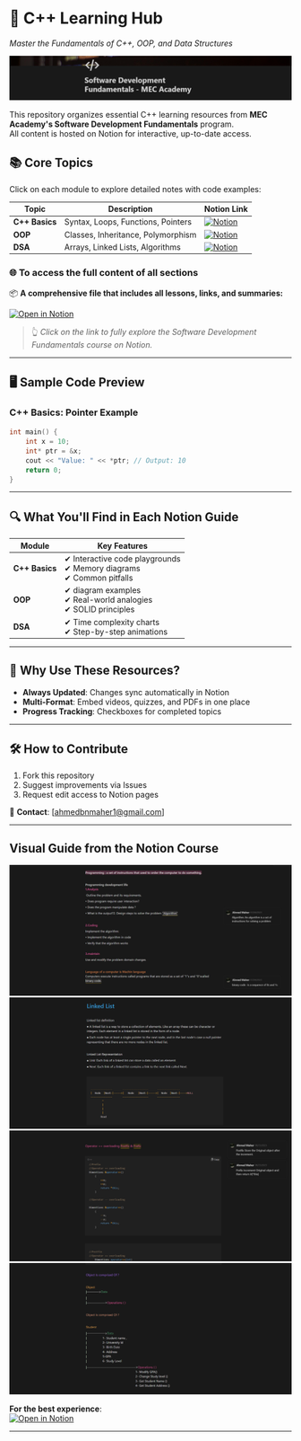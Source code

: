 # 🚀 C++ Learning Hub  
*Master the Fundamentals of C++, OOP, and Data Structures*  

![C++ Learning Path Banner](images/image5.png)  

This repository organizes essential C++ learning resources from **MEC Academy's Software Development Fundamentals** program.  
All content is hosted on Notion for interactive, up-to-date access.


## 📚 Core Topics  
Click on each module to explore detailed notes with code examples:  

| Topic | Description | Notion Link |
|-------|-------------|-------------|
| **C++ Basics** | Syntax, Loops, Functions, Pointers | [![Notion](https://img.shields.io/badge/View-Notion-blue)](https://www.notion.so/Basics-C-3e955c08bfa64ce0987f2b5987e3806d?pvs=21) |
| **OOP** | Classes, Inheritance, Polymorphism | [![Notion](https://img.shields.io/badge/View-Notion-blue)](https://www.notion.so/OOP-5bac92ec023746b6a769a39d58aad77c?pvs=21) |
| **DSA** | Arrays, Linked Lists, Algorithms | [![Notion](https://img.shields.io/badge/View-Notion-blue)](https://www.notion.so/Data-Structure-Algorithms-7290c9ef31a044c6af8f2661ebaaf316?pvs=21) |



### 🌐 To access the full content of all sections

📦 **A comprehensive file that includes all lessons, links, and summaries:**

[![Open in Notion](https://img.shields.io/badge/Open_Full_Course_on_Notion-black?logo=notion)](https://battle-farmhouse-146.notion.site/Software-Development-Fundamentals-MEC-Academy-237293a199ba80348e32eff2d3e25ad2)

> 👆 *Click on the link to fully explore the Software Development Fundamentals course on Notion.*


---

## 🖥️ Sample Code Preview  
### C++ Basics: Pointer Example  
```cpp
int main() {
    int x = 10;
    int* ptr = &x;
    cout << "Value: " << *ptr; // Output: 10
    return 0;
}
```


---

## 🔍 What You'll Find in Each Notion Guide  
| Module | Key Features |  
|--------|--------------|  
| **C++ Basics** | ✔ Interactive code playgrounds <br> ✔ Memory diagrams <br> ✔ Common pitfalls |  
| **OOP** | ✔ diagram examples <br> ✔ Real-world analogies <br> ✔ SOLID principles |  
| **DSA** | ✔ Time complexity charts <br> ✔ Step-by-step animations <br> |  

---


## 🌟 Why Use These Resources?  
- **Always Updated**: Changes sync automatically in Notion  
- **Multi-Format**: Embed videos, quizzes, and PDFs in one place  
- **Progress Tracking**: Checkboxes for completed topics  


---

## 🛠 How to Contribute  
1. Fork this repository  
2. Suggest improvements via Issues  
3. Request edit access to Notion pages  

📧 **Contact**: [ahmedbnmaher1@gmail.com]  

--- 

## Visual Guide from the Notion Course 

![Programming Lifecycle Overview](images/image4.png)
![Linked List Basics](images/image.png)
![OOP Principles Diagram](images/image2.png)
![Code Example in Action](images/image3.png)


**For the best experience**:  
[![Open in Notion](https://img.shields.io/badge/Open_Full_Course-Notion-black?logo=notion)](https://www.notion.so/Software-Development-Fundamentals-MEC-Academy-237293a199ba80348e32eff2d3e25ad2)  

--- 